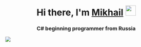 <h1 align="center">Hi there, I'm <a href="https://t.me/bioMihanoid" target="_blank">Mikhail</a>
<img src="https://github.com/blackcater/blackcater/raw/main/images/Hi.gif" height="32"/></h1>
<h3 align="center">C# beginning programmer from Russia</h3>
<img src="https://github-profile-trophy.vercel.app/?username=BioMihanoid&theme=onedark)](https://github.com/ryo-ma/github-profile-trophy"/>
